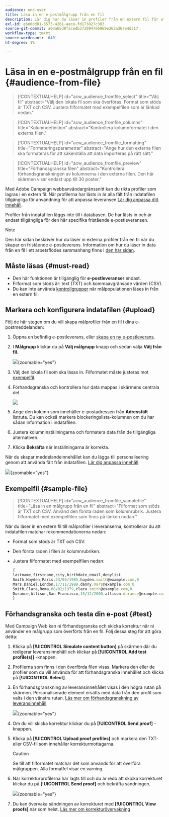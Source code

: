 ```yaml
---
audience: end-user
title: Läsa in en e-postmålgrupp från en fil
description: Lär dig hur du läser in profiler från en extern fil för att skapa e-postmålgrupper
exl-id: e6e0dd01-5573-4261-aace-fd173827c383
source-git-commit: a0da65d8facedb3730947eb969e362a367e4d317
workflow-type: tm+mt
source-wordcount: '640'
ht-degree: 1%

---
```


# Läsa in en e-postmålgrupp från en fil {#audience-from-file}

>[!CONTEXTUALHELP]
>id="acw_audience_fromfile_select"
>title="Välj fil"
>abstract="Välj den lokala fil som ska överföras. Format som stöds är TXT och CSV. Justera filformatet med exempelfilen som är länkad nedan."

>[!CONTEXTUALHELP]
>id="acw_audience_fromfile_columns"
>title="Kolumndefinition"
>abstract="Kontrollera kolumnformatet i den externa filen."

>[!CONTEXTUALHELP]
>id="acw_audience_fromfile_formatting"
>title="Formateringsparametrar"
>abstract="Ange hur den externa filen ska formateras för att säkerställa att data importeras på rätt sätt."

>[!CONTEXTUALHELP]
>id="acw_audience_fromfile_preview"
>title="Förhandsgranska filen"
>abstract="Kontrollera förhandsgranskningen av kolumnerna i den externa filen. Den här skärmen visar endast upp till 30 poster."

Med Adobe Campaign webbanvändargränssnitt kan du rikta profiler som lagras i en extern fil. När profilerna har lästs in är alla fält från indatafilen tillgängliga för användning för att anpassa leveransen [Lär dig anpassa ditt innehåll](../personalization/personalize.md).

Profiler från indatafilen läggs inte till i databasen. De har lästs in och är endast tillgängliga för den här specifika fristående e-postleveransen.

>[!NOTE]
>
>Den här sidan beskriver hur du läser in externa profiler från en fil när du skapar en fristående e-postleverans. Information om hur du läser in data från en fil i ett arbetsflödes sammanhang finns i [den här sidan](../workflows/activities/load-file.md).

## Måste läsas {#must-read}

* Den här funktionen är tillgänglig för **e-postleveranser** endast.
* Filformat som stöds är: text (TXT) och kommaavgränsade värden (CSV).
* Du kan inte använda [kontrollgrupper](control-group.md) när målpopulationen läses in från en extern fil.

## Markera och konfigurera indatafilen {#upload}

Följ de här stegen om du vill skapa målprofiler från en fil i dina e-postmeddelanden:

1. Öppna en befintlig e-postleverans, eller [skapa en ny e-postleverans](../email/create-email.md).
1. I **Målgrupp** klickar du på **Välj målgrupp** knapp och sedan välja **Välj från fil**.

   ![](assets/select-from-file.png){zoomable=&quot;yes&quot;}

1. Välj den lokala fil som ska läsas in. Filformatet måste justeras mot [exempelfil](#sample-file).
1. Förhandsgranska och kontrollera hur data mappas i skärmens centrala del.

   ![](assets/select-from-file-map.png)

1. Ange den kolumn som innehåller e-postadressen från **Adressfält** listruta. Du kan också markera blockeringslista-kolumnen om du har sådan information i indatafilen.
1. Justera kolumninställningarna och formatera data från de tillgängliga alternativen.
1. Klicka **Bekräfta** när inställningarna är korrekta.

När du skapar meddelandeinnehållet kan du lägga till personalisering genom att använda fält från indatafilen. [Lär dig anpassa innehåll](../personalization/personalize.md)

![](assets/select-external-perso.png){zoomable=&quot;yes&quot;}

## Exempelfil {#sample-file}

>[!CONTEXTUALHELP]
>id="acw_audience_fromfile_samplefile"
>title="Läsa in en målgrupp från en fil"
>abstract="Filformat som stöds är TXT och CSV. Använd den första raden som kolumnrubrik. Justera filformatet med exempelfilen som finns på länken nedan."

När du läser in en extern fil till målprofiler i leveranserna, kontrollerar du att indatafilen matchar rekommendationerna nedan:

* Format som stöds är TXT och CSV.
* Den första raden i filen är kolumnrubriken.
* Justera filformatet med exempelfilen nedan:

  ```javascript
  {
  lastname,firstname,city,birthdate,email,denylist
  Smith,Hayden,Paris,23/05/1985,hayden.smith@example.com,0
  Mars,Daniel,London,17/11/1999,danny.mars@example.com,0
  Smith,Clara,Roma,08/02/1979,clara.smith@example.com,0
  Durance,Allison,San Francisco,15/12/2000,allison.durance@example.com,1
  }
  ```

## Förhandsgranska och testa din e-post {#test}

Med Campaign Web kan ni förhandsgranska och skicka korrektur när ni använder en målgrupp som överförts från en fil. Följ dessa steg för att göra detta:

1. Klicka på **[!UICONTROL Simulate content button]** på skärmen där du redigerar leveransinnehåll och klickar på **[!UICONTROL Add test profile(s)]** -knappen.

1. Profilerna som finns i den överförda filen visas. Markera den eller de profiler som du vill använda för att förhandsgranska innehållet och klicka på **[!UICONTROL Select]**.

1. En förhandsgranskning av leveransinnehållet visas i den högra rutan på skärmen. Personaliserade element ersätts med data från den profil som valts i den vänstra rutan. [Läs mer om förhandsgranskning av leveransinnehåll](../preview-test/preview-content.md)

   ![](assets/file-upload-preview.png){zoomable=&quot;yes&quot;}

1. Om du vill skicka korrektur klickar du på **[!UICONTROL Send proof]** -knappen.

1. Klicka på **[!UICONTROL Upload proof profiles]** och markera den TXT- eller CSV-fil som innehåller korrekturmottagarna.

   >[!CAUTION]
   >
   >Se till att filformatet matchar det som används för att överföra målgruppen. Alla formatfel visar en varning.

1. När korrekturprofilerna har lagts till och du är redo att skicka korrekturet klickar du på **[!UICONTROL Send proof]** och bekräfta sändningen.

   ![](assets/file-upload-test.png){zoomable=&quot;yes&quot;}

1. Du kan övervaka sändningen av korrekturet med **[!UICONTROL View proofs]** när som helst. [Läs mer om korrekturövervakning](../preview-test/test-deliveries.md#access-test-deliveries)
